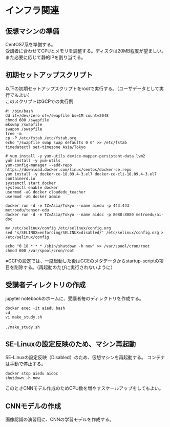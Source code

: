 # インフラ関連

## 仮想マシンの準備

CentOS7系を準備する。<br>
受講者に合わせてCPUとメモリを調整する。ディスクは20MB程度が望ましい。<br>
また必要に応じて静的IPを割り当てる。

## 初期セットアップスクリプト

以下の初期セットアップスクリプトをrootで実行する。（ユーザデータとして実行でもよい）<br>
このスクリプトはGCPでの実行例

```
#! /bin/bash
dd if=/dev/zero of=/swapfile bs=1M count=2048
chmod 600 /swapfile
mkswap /swapfile
swapon /swapfile
free -m
cp -P /etc/fstab /etc/fstab.org
echo "/swapfile swap swap defaults 0 0" >> /etc/fstab
timedatectl set-timezone Asia/Tokyo

# yum install -y yum-utils device-mapper-persistent-data lvm2
yum install -y yum-utils
yum-config-manager --add-repo https://download.docker.com/linux/centos/docker-ce.repo
yum install -y docker-ce-18.09.4-3.el7 docker-ce-cli-18.09.4-3.el7 containerd.io
systemctl start docker
systemctl enable docker
usermod -aG docker cloudedu_teacher
usermod -aG docker admin

docker run -d -e TZ=Asia/Tokyo --name aiedu -p 443:443 metroedu/tensor-edu
docker run -d -e TZ=Asia/Tokyo --name aidoc -p 8080:8080 metroedu/ai-doc

mv /etc/selinux/config /etc/selinux/config.org
sed 's/SELINUX=enforcing/SELINUX=disabled/' /etc/selinux/config.org > /etc/selinux/config

echo "0 18 * * * /sbin/shutdown -h now" >> /var/spool/cron/root
chmod 600 /var/spool/cron/root
```

※GCPの設定では、一度起動した後はGCEのメタデータからstartup-scriptの項目を削除する。（再起動のたびに実行されないように）

## 受講者ディレクトリの作成

jupyter notebookのホームに、受講者毎のディレクトリを作成する。

```
docker exec -it aiedu bash
cd
vi make_study.sh
　：
./make_study.sh
```

## SE-Linuxの設定反映のため、マシン再起動

SE-Linuxの設定反映（Disabled）のため、仮想マシンを再起動する。
コンテナは手動で停止する。

```
docker stop aiedu aidoc
shutdown -h now
```

このときCNNモデル作成のためCPU数を増やすスケールアップをしてもよい。

## CNNモデルの作成

画像認識の演習用に、CNNの学習モデルを作成する。


